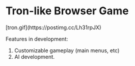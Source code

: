 <h1>Tron-like Browser Game</h1>
[tron.gif](https://postimg.cc/Lh31rpJX)

Features in development:
1. Customizable gameplay (main menus, etc)
2. AI development.
